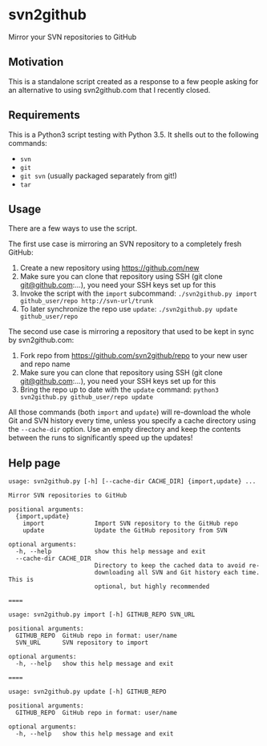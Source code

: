 # svn2github

Mirror your SVN repositories to GitHub

## Motivation

This is a standalone script created as a response to a few people asking for an alternative to using svn2github.com that I recently closed.

## Requirements

This is a Python3 script testing with Python 3.5. It shells out to the following commands:

* `svn`
* `git`
* `git svn` (usually packaged separately from git!)
* `tar`

## Usage

There are a few ways to use the script.

The first use case is mirroring an SVN repository to a completely fresh GitHub:

1. Create a new repository using https://github.com/new
2. Make sure you can clone that repository using SSH (git clone git@github.com:...), you need your SSH keys set up for this
3. Invoke the script with the `import` subcommand: `./svn2github.py import github_user/repo http://svn-url/trunk`
4. To later synchronize the repo use `update`: `./svn2github.py update github_user/repo`

The second use case is mirroring a repository that used to be kept in sync by svn2github.com:

1. Fork repo from https://github.com/svn2github/repo to your new user and repo name
2. Make sure you can clone that repository using SSH (git clone git@github.com:...), you need your SSH keys set up for this
3. Bring the repo up to date with the `update` command: `python3 svn2github.py github_user/repo update`

All those commands (both `import` and `update`) will re-download the whole Git and SVN history every time, unless you specify a cache directory using the `--cache-dir` option. Use an empty directory and keep the contents between the runs to significantly speed up the updates!

## Help page

```
usage: svn2github.py [-h] [--cache-dir CACHE_DIR] {import,update} ...

Mirror SVN repositories to GitHub

positional arguments:
  {import,update}
    import              Import SVN repository to the GitHub repo
    update              Update the GitHub repository from SVN

optional arguments:
  -h, --help            show this help message and exit
  --cache-dir CACHE_DIR
                        Directory to keep the cached data to avoid re-
                        downloading all SVN and Git history each time. This is
                        optional, but highly recommended

====

usage: svn2github.py import [-h] GITHUB_REPO SVN_URL

positional arguments:
  GITHUB_REPO  GitHub repo in format: user/name
  SVN_URL      SVN repository to import

optional arguments:
  -h, --help   show this help message and exit

====

usage: svn2github.py update [-h] GITHUB_REPO

positional arguments:
  GITHUB_REPO  GitHub repo in format: user/name

optional arguments:
  -h, --help   show this help message and exit
```

